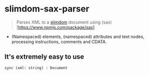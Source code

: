 # slimdom-sax-parser

> Parses XML to a [slimdom](https://www.npmjs.com/package/slimdom) document using (sax)[https://www.npmjs.com/package/sax]

- (Namespaced) elements, (namespaced) attributes and text nodes, processing instructions, comments and CDATA.

## It's extremely easy to use

```
sync (xml: string) : Document
```
